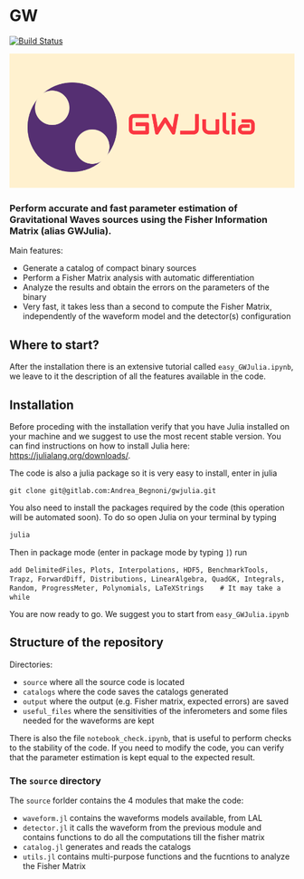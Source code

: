 # GW 
[![Build Status](https://github.com/andrea-begnoni/GW.jl/actions/workflows/CI.yml/badge.svg?branch=main)](https://github.com/andrea-begnoni/GW.jl/actions/workflows/CI.yml?query=branch%3Amain)

![alt text](logo.png)
### Perform accurate and fast parameter estimation of Gravitational Waves sources using the Fisher Information Matrix (alias GWJulia).

Main features:
- Generate a catalog of compact binary sources
- Perform a Fisher Matrix analysis with automatic differentiation
- Analyze the results and obtain the errors on the parameters of the binary 
- Very fast, it takes less than a second to compute the Fisher Matrix, independently of the waveform model and the detector(s) configuration

## Where to start?

After the installation there is an extensive tutorial called `easy_GWJulia.ipynb`, we leave to it the description of all the features available in the code.


## Installation

Before proceding with the installation verify that you have Julia installed on your machine and we suggest to use the most recent stable version. You can find instructions on how to install Julia here: https://julialang.org/downloads/.

The code is also a julia package so it is very easy to install, enter in julia
```
git clone git@gitlab.com:Andrea_Begnoni/gwjulia.git
```
You also need to install the packages required by the code (this operation will be automated soon). To do so open Julia on your terminal by typing
```bash 
julia
```
Then in package mode (enter in package mode by typing `]`) run
```
add DelimitedFiles, Plots, Interpolations, HDF5, BenchmarkTools, Trapz, ForwardDiff, Distributions, LinearAlgebra, QuadGK, Integrals, Random, ProgressMeter, Polynomials, LaTeXStrings    # It may take a while
```
You are now ready to go. We suggest you to start from `easy_GWJulia.ipynb`

## Structure of the repository

Directories:
- `source` where all the source code is located
- `catalogs` where the code saves the catalogs generated
- `output` where the output (e.g. Fisher matrix, expected errors) are saved
- `useful_files` where the sensitivities of the inferometers and some files needed for the waveforms are kept 

There is also the file `notebook_check.ipynb`, that is useful to perform checks to the stability of the code. If you need to modify the code, you can verify that the parameter estimation is kept equal to the expected result.

### The `source` directory

The `source` forlder contains the 4 modules that make the code:
- `waveform.jl` contains the waveforms models available, from LAL
- `detector.jl` it calls the waveform from the previous module and contains functions to do all the computations till the fisher matrix
- `catalog.jl` generates and reads the catalogs
- `utils.jl` contains multi-purpose functions and the fucntions to analyze the Fisher Matrix


